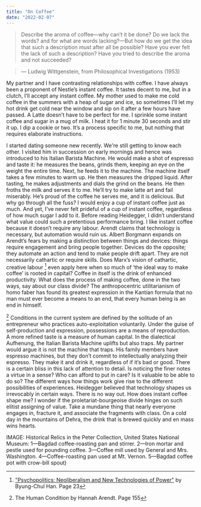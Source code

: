```yaml
---
title: "On Coffee"
date: "2022-02-07"
---
```


> Describe the aroma of coffee—why can’t it be done? Do we lack the words? and for what are words lacking?—But how do we get the idea that such a description must after all be possible? Have you ever felt the lack of such a description? Have you tried to describe the aroma and not succeeded?

> — Ludwig Wittgenstein, from Philosophical Investigations (1953)

My partner and I have contrasting relationships with coffee. I have always been a proponent of Nestle’s instant coffee. It tastes decent to me, but in a clutch, I’ll accept any instant coffee. My mother used to make me cold coffee in the summers with a heap of sugar and ice, so sometimes I’ll let my hot drink get cold near the window and sip on it after a few hours have passed. A Latte doesn’t have to be perfect for me. I sprinkle some instant coffee and sugar in a mug of milk. I heat it for 1 minute 30 seconds and stir it up. I dip a cookie or two. It’s a process specific to me, but nothing that requires elaborate instructions.

I started dating someone new recently. We're still getting to know each other. I visited him in succession on early mornings and hence was introduced to his Italian Barista Machine. He would make a shot of espresso and taste it: he measures the beans, grinds them, keeping an eye on the weight the entire time. Next, he feeds it to the machine. The machine itself takes a few minutes to warm up.
He then measures the dripped liquid. After tasting, he makes adjustments and dials the grind on the beans. He then froths the milk and serves it to me. He’ll try to make latte art and fail miserably. He’s proud of the coffee he serves me, and it is delicious.
But why go through all the fuss? I would enjoy a cup of instant coffee just as much. And yet, I’ve never felt prideful of a cup of instant coffee, regardless of how much sugar I add to it. Before reading Heidegger, I didn’t understand what value could such a pretentious performance bring. I like instant coffee because it doesn’t require any labour. Arendt claims that technology is necessary, but automation would ruin us. Albert Borgmann expands on Arendt’s fears by making a distinction between things and devices: things require engagement and bring people together. Devices do the opposite; they automate an action and tend to make people drift apart. They are not necessarily cathartic or require skills.
Does Marx’s vision of cathartic, creative labour [^1] even apply here when so much of ‘the ideal way to make coffee’ is rooted in capital? Coffee in itself is the drink of enhanced productivity. What does the process of making coffee, done in the two ways, say about our class divide? The anthropocentric utilitarianism of homo faber has found its greatest expression in the Kantian formula that no man must ever become a means to an end, that every human being is an end in himself.

[^2] Conditions in the current system are defined by the solitude of an entrepreneur who practices auto-exploitation voluntarily. Under the guise of self-production and expression, possessions are a means of reproduction. A more refined taste is a measure of human capital. In the dialectical Aufhenung, the Italian Barista Machine uplifts but also traps.
My partner would argue it is not the machine that traps. His family members have espresso machines, but they don’t commit to intellectually analyzing their espresso. They make it and drink it, regardless of if it’s bad or good. There is a certain bliss in this lack of attention to detail. Is noticing the finer notes a virtue in a sense? Who can afford to put in care? Is it valuable to be able to do so?
The different ways how things work give rise to the different possibilities of experiences. Heidegger believed that technology shapes us irrevocably in certain ways. There is no way out. How does instant coffee shape me? I wonder if the proletariat-bourgeoise divide hinges on such elitist assigning of value. Take a mundane thing that nearly everyone engages in, fracture it, and associate the fragments with class. On a cold day in the mountains of Dehra, the drink that is brewed quickly and en mass wins hearts.

[^1]: ["Psychopolitics: Neoliberalism and New Technologies of Power"](https://www.versobooks.com/books/2505-psychopolitics) by Byung-Chul Han. Page 23
[^2]: The Human Condition by Hannah Arendt. Page 155

IMAGE: Historical Relics in the Peter Collection, United States National Museum: 1—Bagdad coffee-roasting pan and stirrer. 2—Iron mortar and pestle used for pounding coffee. 3—Coffee mill used by General and Mrs. Washington. 4—Coffee-roasting pan used at Mt. Vernon. 5—Bagdad coffee pot with crow-bill spout)
